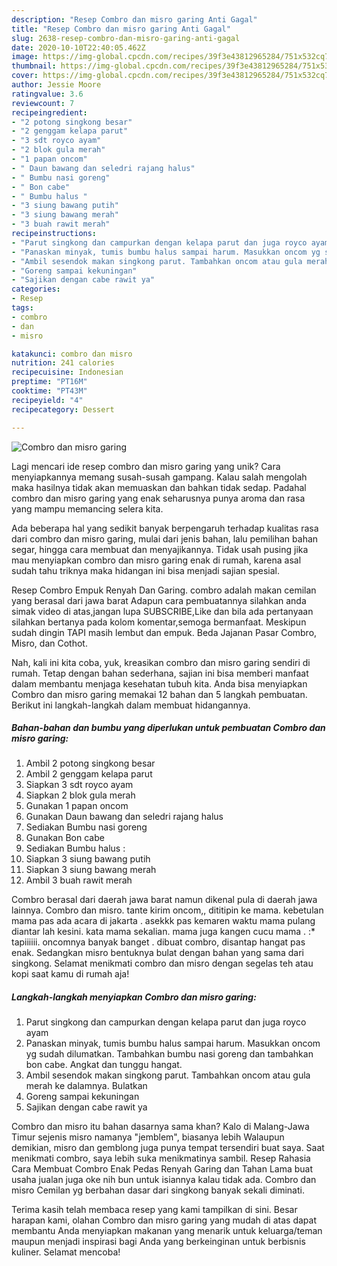 ```yaml
---
description: "Resep Combro dan misro garing Anti Gagal"
title: "Resep Combro dan misro garing Anti Gagal"
slug: 2638-resep-combro-dan-misro-garing-anti-gagal
date: 2020-10-10T22:40:05.462Z
image: https://img-global.cpcdn.com/recipes/39f3e43812965284/751x532cq70/combro-dan-misro-garing-foto-resep-utama.jpg
thumbnail: https://img-global.cpcdn.com/recipes/39f3e43812965284/751x532cq70/combro-dan-misro-garing-foto-resep-utama.jpg
cover: https://img-global.cpcdn.com/recipes/39f3e43812965284/751x532cq70/combro-dan-misro-garing-foto-resep-utama.jpg
author: Jessie Moore
ratingvalue: 3.6
reviewcount: 7
recipeingredient:
- "2 potong singkong besar"
- "2 genggam kelapa parut"
- "3 sdt royco ayam"
- "2 blok gula merah"
- "1 papan oncom"
- " Daun bawang dan seledri rajang halus"
- " Bumbu nasi goreng"
- " Bon cabe"
- " Bumbu halus "
- "3 siung bawang putih"
- "3 siung bawang merah"
- "3 buah rawit merah"
recipeinstructions:
- "Parut singkong dan campurkan dengan kelapa parut dan juga royco ayam"
- "Panaskan minyak, tumis bumbu halus sampai harum. Masukkan oncom yg sudah dilumatkan. Tambahkan bumbu nasi goreng dan tambahkan bon cabe. Angkat dan tunggu hangat."
- "Ambil sesendok makan singkong parut. Tambahkan oncom atau gula merah ke dalamnya. Bulatkan"
- "Goreng sampai kekuningan"
- "Sajikan dengan cabe rawit ya"
categories:
- Resep
tags:
- combro
- dan
- misro

katakunci: combro dan misro 
nutrition: 241 calories
recipecuisine: Indonesian
preptime: "PT16M"
cooktime: "PT43M"
recipeyield: "4"
recipecategory: Dessert

---
```



![Combro dan misro garing](https://img-global.cpcdn.com/recipes/39f3e43812965284/751x532cq70/combro-dan-misro-garing-foto-resep-utama.jpg)

Lagi mencari ide resep combro dan misro garing yang unik? Cara menyiapkannya memang susah-susah gampang. Kalau salah mengolah maka hasilnya tidak akan memuaskan dan bahkan tidak sedap. Padahal combro dan misro garing yang enak seharusnya punya aroma dan rasa yang mampu memancing selera kita.

Ada beberapa hal yang sedikit banyak berpengaruh terhadap kualitas rasa dari combro dan misro garing, mulai dari jenis bahan, lalu pemilihan bahan segar, hingga cara membuat dan menyajikannya. Tidak usah pusing jika mau menyiapkan combro dan misro garing enak di rumah, karena asal sudah tahu triknya maka hidangan ini bisa menjadi sajian spesial.

Resep Combro Empuk Renyah Dan Garing. combro adalah makan cemilan yang berasal dari jawa barat Adapun cara pembuatannya silahkan anda simak video di atas,jangan lupa SUBSCRIBE,Like dan bila ada pertanyaan silahkan bertanya pada kolom komentar,semoga bermanfaat. Meskipun sudah dingin TAPI masih lembut dan empuk. Beda Jajanan Pasar Combro, Misro, dan Cothot.


Nah, kali ini kita coba, yuk, kreasikan combro dan misro garing sendiri di rumah. Tetap dengan bahan sederhana, sajian ini bisa memberi manfaat dalam membantu menjaga kesehatan tubuh kita. Anda bisa menyiapkan Combro dan misro garing memakai 12 bahan dan 5 langkah pembuatan. Berikut ini langkah-langkah dalam membuat hidangannya.

<!--inarticleads1-->

##### Bahan-bahan dan bumbu yang diperlukan untuk pembuatan Combro dan misro garing:

1. Ambil 2 potong singkong besar
1. Ambil 2 genggam kelapa parut
1. Siapkan 3 sdt royco ayam
1. Siapkan 2 blok gula merah
1. Gunakan 1 papan oncom
1. Gunakan  Daun bawang dan seledri rajang halus
1. Sediakan  Bumbu nasi goreng
1. Gunakan  Bon cabe
1. Sediakan  Bumbu halus :
1. Siapkan 3 siung bawang putih
1. Siapkan 3 siung bawang merah
1. Ambil 3 buah rawit merah


Combro berasal dari daerah jawa barat namun dikenal pula di daerah jawa lainnya. Combro dan misro. tante kirim oncom,, dititipin ke mama. kebetulan mama pas ada acara di jakarta . asekkk pas kemaren waktu mama pulang diantar lah kesini. kata mama sekalian. mama juga kangen cucu mama . :* tapiiiiii. oncomnya banyak banget . dibuat combro, disantap hangat pas enak. Sedangkan misro bentuknya bulat dengan bahan yang sama dari singkong. Selamat menikmati combro dan misro dengan segelas teh atau kopi saat kamu di rumah aja! 

<!--inarticleads2-->

##### Langkah-langkah menyiapkan Combro dan misro garing:

1. Parut singkong dan campurkan dengan kelapa parut dan juga royco ayam
1. Panaskan minyak, tumis bumbu halus sampai harum. Masukkan oncom yg sudah dilumatkan. Tambahkan bumbu nasi goreng dan tambahkan bon cabe. Angkat dan tunggu hangat.
1. Ambil sesendok makan singkong parut. Tambahkan oncom atau gula merah ke dalamnya. Bulatkan
1. Goreng sampai kekuningan
1. Sajikan dengan cabe rawit ya


Combro dan misro itu bahan dasarnya sama khan? Kalo di Malang-Jawa Timur sejenis misro namanya &#34;jemblem&#34;, biasanya lebih Walaupun demikian, misro dan gemblong juga punya tempat tersendiri buat saya. Saat menikmati combro, saya lebih suka menikmatinya sambil. Resep Rahasia Cara Membuat Combro Enak Pedas Renyah Garing dan Tahan Lama buat usaha jualan juga oke nih bun untuk isiannya kalau tidak ada. Combro dan misro Cemilan yg berbahan dasar dari singkong banyak sekali diminati. 

Terima kasih telah membaca resep yang kami tampilkan di sini. Besar harapan kami, olahan Combro dan misro garing yang mudah di atas dapat membantu Anda menyiapkan makanan yang menarik untuk keluarga/teman maupun menjadi inspirasi bagi Anda yang berkeinginan untuk berbisnis kuliner. Selamat mencoba!
